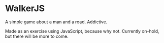 # WalkerJS

A simple game about a man and a road. Addictive.

Made as an exercise using JavaScript, because why not. Currently on-hold, but there will be more to come.
